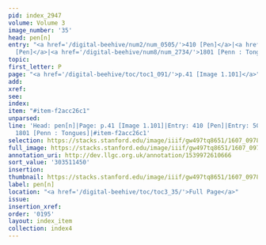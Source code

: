 ```yaml
---
pid: index_2947
volume: Volume 3
image_number: '35'
head: pen[n]
entry: "<a href='/digital-beehive/num2/num_0505/'>410 [Pen]</a>|<a href='/digital-beehive/num3/num_0631/'>501
  [Pen]</a>|<a href='/digital-beehive/num8/num_2734/'>1801 [Penn : Tongues]</a>"
topic:
first_letter: P
page: "<a href='/digital-beehive/toc/toc1_091/'>p.41 [Image 1.101]</a>"
add:
xref:
see:
index:
item: "#item-f2acc26c1"
unparsed:
line: 'Head: pen[n]|Page: p.41 [Image 1.101]|Entry: 410 [Pen]|Entry: 501 [Pen]|Entry:
  1801 [Penn : Tongues]|#item-f2acc26c1'
selection: https://stacks.stanford.edu/image/iiif/gw497tq8651/1607_0978/115,1450,735,148/full/0/default.jpg
full_image: https://stacks.stanford.edu/image/iiif/gw497tq8651/1607_0978/full/full/0/default.jpg
annotation_uri: http://dev.llgc.org.uk/annotation/1539972610666
sort_value: '303511450'
insertion:
thumbnail: https://stacks.stanford.edu/image/iiif/gw497tq8651/1607_0978/115,1450,735,148/150,/0/default.jpg
label: pen[n]
location: "<a href='/digital-beehive/toc/toc3_35/'>Full Page</a>"
issue:
insertion_xref:
order: '0195'
layout: index_item
collection: index4
---
```

